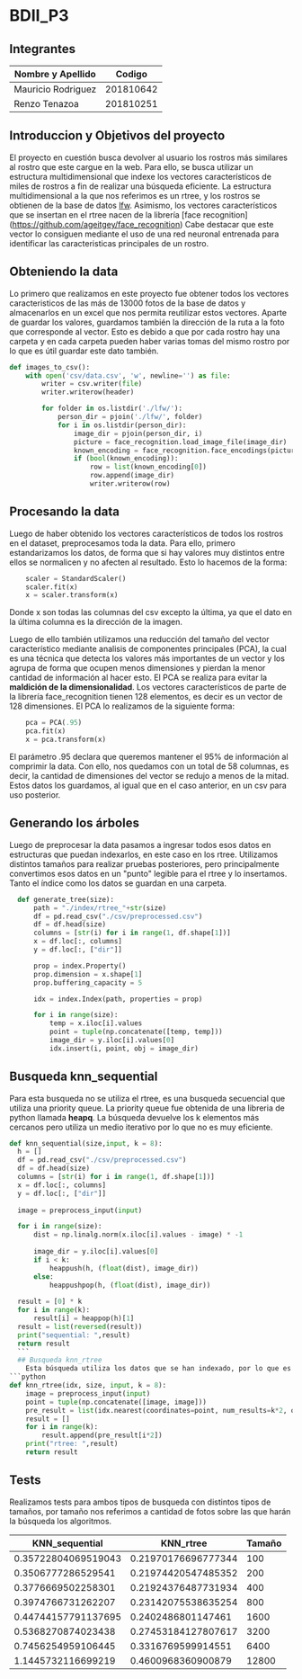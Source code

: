 # BDII_P3
## Integrantes
Nombre y Apellido | Codigo | 
--- | --- | 
Mauricio Rodriguez |  201810642 | 
Renzo Tenazoa | 201810251|

## Introduccion y Objetivos del proyecto
El proyecto en cuestión busca devolver al usuario los rostros más similares al rostro que este cargue en la web.
Para ello, se busca utilizar un estructura multidimensional que indexe los vectores característicos de miles de rostros a fin de realizar una búsqueda eficiente.
La estructura multidimensional a la que nos referimos es un rtree, y los rostros se obtienen de la base de datos [lfw](http://vis-www.cs.umass.edu/lfw/). Asimismo, los vectores característicos que se insertan en el rtree nacen de la librería [face recognition] (https://github.com/ageitgey/face_recognition) Cabe destacar que este vector lo consiguen mediante el uso de una red neuronal entrenada para identificar las caracteristicas principales de un rostro.

## Obteniendo la data
Lo primero que realizamos en este proyecto fue obtener todos los vectores caracteristicos de las más de 13000 fotos de la base de datos y almacenarlos en un excel que nos permita reutilizar estos vectores. Aparte de guardar los valores, guardamos también la dirección de la ruta a la foto que corresponde al vector. Esto es debido a que por cada rostro hay una carpeta y en cada carpeta pueden haber varias tomas del mismo rostro por lo que es útil guardar este dato también.

```python
def images_to_csv():
    with open('csv/data.csv', 'w', newline='') as file:
        writer = csv.writer(file)
        writer.writerow(header)

        for folder in os.listdir('./lfw/'): 
            person_dir = pjoin('./lfw/', folder)
            for i in os.listdir(person_dir):  
                image_dir = pjoin(person_dir, i)
                picture = face_recognition.load_image_file(image_dir)
                known_encoding = face_recognition.face_encodings(picture)
                if (bool(known_encoding)):
                    row = list(known_encoding[0])
                    row.append(image_dir)
                    writer.writerow(row)
```

## Procesando la data

Luego de haber obtenido los vectores característicos de todos los rostros en el dataset, preprocesamos toda la data.
Para ello, primero estandarizamos los datos, de forma que si hay valores muy distintos entre ellos se normalicen y no afecten al resultado. Esto lo hacemos de la forma: 

```python
    scaler = StandardScaler()
    scaler.fit(x)
    x = scaler.transform(x)
```
Donde x son todas las columnas del csv excepto la última, ya que el dato en la última columna es la dirección de la imagen.

Luego de ello también utilizamos una reducción del tamaño del vector característico mediante analisis de componentes principales (PCA), la cual es una técnica que 
detecta los valores más importantes de un vector y los agrupa de forma que ocupen menos dimensiones y pierdan la menor cantidad de información al hacer esto. El PCA se realiza para evitar la **maldición de la dimensionalidad**. Los vectores característicos de parte de la librería face_recognition tienen 128 elementos, es decir es un vector de 128 dimensiones. El PCA lo realizamos de la siguiente forma:
```python
    pca = PCA(.95)
    pca.fit(x)
    x = pca.transform(x)
```
El parámetro .95 declara que queremos mantener el 95% de información al comprimir la data. Con ello, nos quedamos con un total de 58 columnas, es decir, la cantidad de dimensiones del vector se redujo a menos de la mitad.
Estos datos los guardamos, al igual que en el caso anterior, en un csv para uso posterior.

## Generando los árboles
Luego de preprocesar la data pasamos a ingresar todos esos datos en estructuras que puedan indexarlos, en este caso en los rtree. 
Utilizamos distintos tamaños para realizar pruebas posteriores, pero principalmente convertimos esos datos en un "punto" legible para el rtree y lo insertamos. Tanto el índice como los datos se guardan en una carpeta.

```python
  def generate_tree(size):
      path = "./index/rtree_"+str(size)
      df = pd.read_csv("./csv/preprocessed.csv")
      df = df.head(size)
      columns = [str(i) for i in range(1, df.shape[1])]
      x = df.loc[:, columns]
      y = df.loc[:, ["dir"]]

      prop = index.Property()
      prop.dimension = x.shape[1]
      prop.buffering_capacity = 5

      idx = index.Index(path, properties = prop)

      for i in range(size):
          temp = x.iloc[i].values
          point = tuple(np.concatenate([temp, temp]))
          image_dir = y.iloc[i].values[0]
          idx.insert(i, point, obj = image_dir)
```
## Busqueda knn_sequential
  Para esta busqueda no se utiliza el rtree, es una busqueda secuencial que utiliza una priority queue. La priority queue fue obtenida de una libreria de python 
  llamada **heapq**. La búsqueda devuelve los k elementos más cercanos pero utiliza un medio iterativo por lo que no es muy eficiente. 
  
  ```python
  def knn_sequential(size,input, k = 8):
    h = []
    df = pd.read_csv("./csv/preprocessed.csv")
    df = df.head(size)
    columns = [str(i) for i in range(1, df.shape[1])]
    x = df.loc[:, columns]
    y = df.loc[:, ["dir"]]
    
    image = preprocess_input(input)

    for i in range(size):
        dist = np.linalg.norm(x.iloc[i].values - image) * -1
        
        image_dir = y.iloc[i].values[0]
        if i < k:
            heappush(h, (float(dist), image_dir))
        else:
            heappushpop(h, (float(dist), image_dir))
                    
    result = [0] * k
    for i in range(k):
        result[i] = heappop(h)[1]
    result = list(reversed(result))
    print("sequential: ",result)
    return result
    ```
    ## Busqueda knn_rtree
      Esta búsqueda utiliza los datos que se han indexado, por lo que es más eficiente. Al igual que en el caso anterior, devuelve los k valores más cercanos al  input.
```python
  def knn_rtree(idx, size, input, k = 8):
      image = preprocess_input(input)
      point = tuple(np.concatenate([image, image]))
      pre_result = list(idx.nearest(coordinates=point, num_results=k*2, objects = "raw"))
      result = []
      for i in range(k):
          result.append(pre_result[i*2])
      print("rtree: ",result)
      return result
```

## Tests
Realizamos tests para ambos tipos de busqueda con distintos tipos de tamaños, por tamaño nos referimos a cantidad de fotos sobre las que harán la búsqueda los algoritmos.

KNN_sequential | KNN_rtree | Tamaño |
--- | --- | --- |
0.35722804069519043|  0.21970176696777344 | 100
0.3506777286529541| 0.21974420547485352| 200
0.3776669502258301 | 0.21924376487731934| 400
0.3974766731262207 | 0.23142075538635254| 800
0.44744157791137695| 0.2402486801147461| 1600
0.5368270874023438| 0.27453184127807617| 3200
0.7456254959106445 | 0.3316769599914551| 6400
1.1445732116699219 | 0.4600968360900879| 12800
